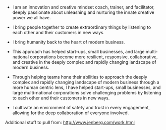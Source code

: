 * I am an innovation and creative mindset coach, trainer, and facilitator, deeply passionate about unleashing and nurturing the innate creative power we all have.

* I bring people together to create extraordinary things by listening to each other and their customers in new ways.

* I bring humanity back to the heart of modern business.

* This approach has helped start-ups, small businesses, and large multi-national corporations become more resilient, responsive, collaborative, and creative in the deeply complex and rapidly changing landscape of modern business.

* Through helping teams hone their abilities to approach the deeply complex and rapidly changing landscape of modern business through a more human centric lens, I have helped start-ups, small businesses, and large multi-national corporations solve challenging problems by listening to each other and their customers in new ways.

* I cultivate an environment of safety and trust in every engagement, allowing for the deep collaboration of everyone involved.

Additional stuff to pull from: http://www.jenberg.com/work.html
